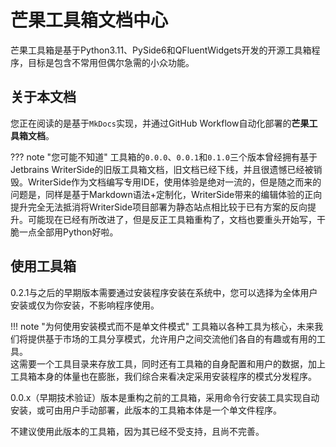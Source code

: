# 芒果工具箱文档中心

芒果工具箱是基于Python3.11、PySide6和QFluentWidgets开发的开源工具箱程序，目标是包含不常用但偶尔急需的小众功能。

## 关于本文档

您正在阅读的是基于`MkDocs`实现，并通过GitHub Workflow自动化部署的**芒果工具箱文档**。

??? note "您可能不知道"
    工具箱的`0.0.0`、`0.0.1`和`0.1.0`三个版本曾经拥有基于Jetbrains WriterSide的旧版工具箱文档，旧文档已经下线，并且很遗憾已经被销毁。WriterSide作为文档编写专用IDE，使用体验是绝对一流的，但是随之而来的问题是，同样是基于Markdown语法+定制化，WriterSide带来的编辑体验的正向提升完全无法抵消将WriterSide项目部署为静态站点相比较于已有方案的反向提升。可能现在已经有所改进了，但是反正工具箱重构了，文档也要重头开始写，干脆一点全部用Python好啦。

## 使用工具箱

0.2.1与之后的早期版本需要通过安装程序安装在系统中，您可以选择为全体用户安装或仅为你安装，不影响程序使用。

!!! note "为何使用安装模式而不是单文件模式"
    工具箱以各种工具为核心，未来我们将提供基于市场的工具分享模式，允许用户之间交流他们各自的有趣或有用的工具。<br>
    这需要一个工具目录来存放工具，同时还有工具箱的自身配置和用户的数据，加上工具箱本身的体量也在膨胀，我们综合来看决定采用安装程序的模式分发程序。

0.0.x（早期技术验证）版本是重构之前的工具箱，采用命令行安装工具实现自动安装，或可由用户手动部署，此版本的工具箱本体是一个单文件程序。

不建议使用此版本的工具箱，因为其已经不受支持，且尚不完善。